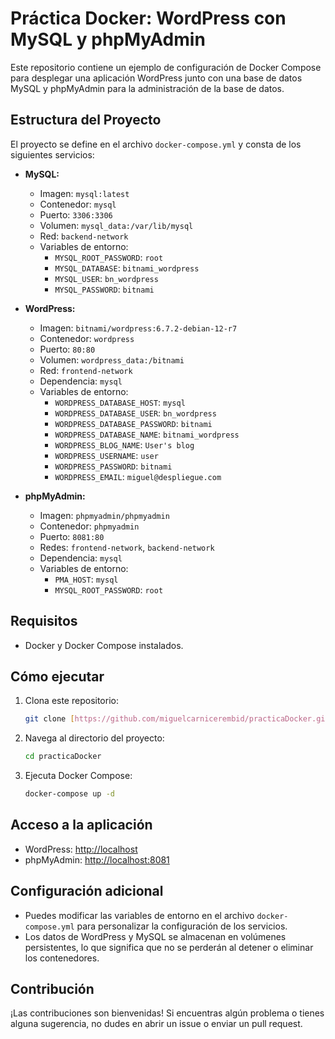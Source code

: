# Práctica Docker: WordPress con MySQL y phpMyAdmin

Este repositorio contiene un ejemplo de configuración de Docker Compose para desplegar una aplicación WordPress junto con una base de datos MySQL y phpMyAdmin para la administración de la base de datos.

## Estructura del Proyecto

El proyecto se define en el archivo `docker-compose.yml` y consta de los siguientes servicios:

* **MySQL:**
    * Imagen: `mysql:latest`
    * Contenedor: `mysql`
    * Puerto: `3306:3306`
    * Volumen: `mysql_data:/var/lib/mysql`
    * Red: `backend-network`
    * Variables de entorno:
        * `MYSQL_ROOT_PASSWORD`: `root`
        * `MYSQL_DATABASE`: `bitnami_wordpress`
        * `MYSQL_USER`: `bn_wordpress`
        * `MYSQL_PASSWORD`: `bitnami`

* **WordPress:**
    * Imagen: `bitnami/wordpress:6.7.2-debian-12-r7`
    * Contenedor: `wordpress`
    * Puerto: `80:80`
    * Volumen: `wordpress_data:/bitnami`
    * Red: `frontend-network`
    * Dependencia: `mysql`
    * Variables de entorno:
        * `WORDPRESS_DATABASE_HOST`: `mysql`
        * `WORDPRESS_DATABASE_USER`: `bn_wordpress`
        * `WORDPRESS_DATABASE_PASSWORD`: `bitnami`
        * `WORDPRESS_DATABASE_NAME`: `bitnami_wordpress`
        * `WORDPRESS_BLOG_NAME`: `User's blog`
        * `WORDPRESS_USERNAME`: `user`
        * `WORDPRESS_PASSWORD`: `bitnami`
        * `WORDPRESS_EMAIL`: `miguel@despliegue.com`

* **phpMyAdmin:**
    * Imagen: `phpmyadmin/phpmyadmin`
    * Contenedor: `phpmyadmin`
    * Puerto: `8081:80`
    * Redes: `frontend-network`, `backend-network`
    * Dependencia: `mysql`
    * Variables de entorno:
        * `PMA_HOST`: `mysql`
        * `MYSQL_ROOT_PASSWORD`: `root`

## Requisitos

* Docker y Docker Compose instalados.

## Cómo ejecutar

1.  Clona este repositorio:
    ```bash
    git clone [https://github.com/miguelcarnicerembid/practicaDocker.git](https://www.google.com/search?q=https://github.com/miguelcarnicerembid/practicaDocker.git)
    ```
2.  Navega al directorio del proyecto:
    ```bash
    cd practicaDocker
    ```
3.  Ejecuta Docker Compose:
    ```bash
    docker-compose up -d
    ```

## Acceso a la aplicación

* WordPress: [http://localhost](http://localhost)
* phpMyAdmin: [http://localhost:8081](http://localhost:8081)

## Configuración adicional

* Puedes modificar las variables de entorno en el archivo `docker-compose.yml` para personalizar la configuración de los servicios.
* Los datos de WordPress y MySQL se almacenan en volúmenes persistentes, lo que significa que no se perderán al detener o eliminar los contenedores.

## Contribución

¡Las contribuciones son bienvenidas! Si encuentras algún problema o tienes alguna sugerencia, no dudes en abrir un issue o enviar un pull request.
